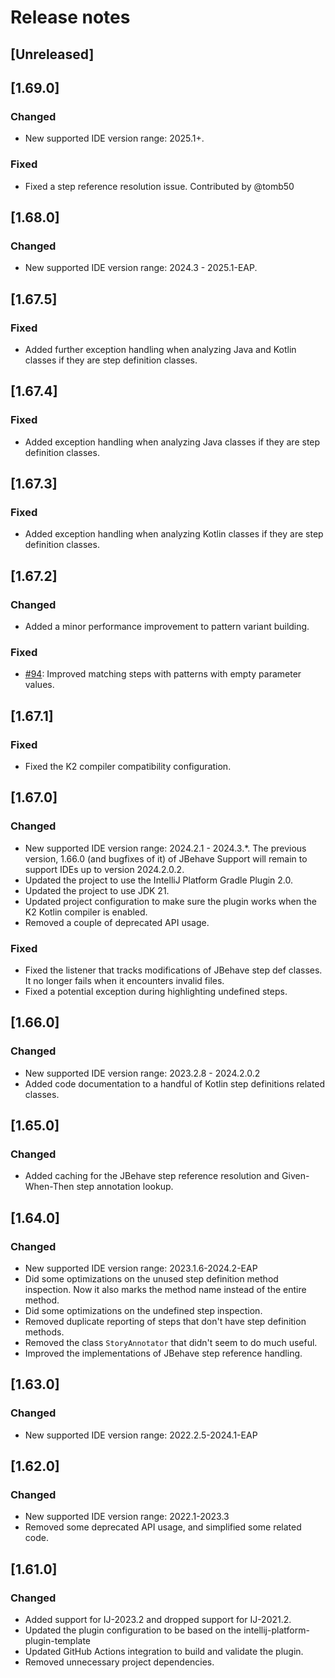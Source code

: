 # Release notes

## [Unreleased]

## [1.69.0]
### Changed
- New supported IDE version range: 2025.1+.

### Fixed
- Fixed a step reference resolution issue. Contributed by @tomb50

## [1.68.0]
### Changed
- New supported IDE version range: 2024.3 - 2025.1-EAP.

## [1.67.5]
### Fixed
- Added further exception handling when analyzing Java and Kotlin classes if they are step definition classes.

## [1.67.4]
### Fixed
- Added exception handling when analyzing Java classes if they are step definition classes.

## [1.67.3]
### Fixed
- Added exception handling when analyzing Kotlin classes if they are step definition classes.

## [1.67.2]
### Changed
- Added a minor performance improvement to pattern variant building.

### Fixed
- [#94](https://github.com/witspirit/IntelliJBehave/issues/94): Improved matching steps with patterns with empty parameter values.

## [1.67.1]
### Fixed
- Fixed the K2 compiler compatibility configuration.

## [1.67.0]
### Changed
- New supported IDE version range: 2024.2.1 - 2024.3.*.
The previous version, 1.66.0 (and bugfixes of it) of JBehave Support will remain to support IDEs up to version 2024.2.0.2. 
- Updated the project to use the IntelliJ Platform Gradle Plugin 2.0.
- Updated the project to use JDK 21.
- Updated project configuration to make sure the plugin works when the K2 Kotlin compiler is enabled.
- Removed a couple of deprecated API usage.

### Fixed
- Fixed the listener that tracks modifications of JBehave step def classes. It no longer fails when it encounters invalid files.
- Fixed a potential exception during highlighting undefined steps.

## [1.66.0]
### Changed
- New supported IDE version range: 2023.2.8 - 2024.2.0.2
- Added code documentation to a handful of Kotlin step definitions related classes.

## [1.65.0]
### Changed
- Added caching for the JBehave step reference resolution and Given-When-Then step annotation lookup.

## [1.64.0]
### Changed
- New supported IDE version range: 2023.1.6-2024.2-EAP
- Did some optimizations on the unused step definition method inspection. Now it also marks the method name instead of
the entire method.
- Did some optimizations on the undefined step inspection.
- Removed duplicate reporting of steps that don't have step definition methods.
- Removed the class `StoryAnnotator` that didn't seem to do much useful.
- Improved the implementations of JBehave step reference handling.

## [1.63.0]
### Changed
- New supported IDE version range: 2022.2.5-2024.1-EAP

## [1.62.0]
### Changed
- New supported IDE version range: 2022.1-2023.3
- Removed some deprecated API usage, and simplified some related code.

## [1.61.0]
### Changed
- Added support for IJ-2023.2 and dropped support for IJ-2021.2.
- Updated the plugin configuration to be based on the intellij-platform-plugin-template
- Updated GitHub Actions integration to build and validate the plugin.
- Removed unnecessary project dependencies.
